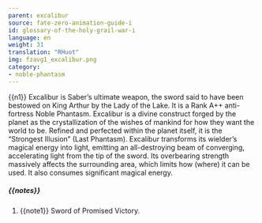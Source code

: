 ```yaml
---
parent: excalibur
source: fate-zero-animation-guide-i
id: glossary-of-the-holy-grail-war-i
language: en
weight: 31
translation: "RHuot"
img: fzavg1_excalibur.png
category:
- noble-phantasm
---
```


{{n1}}
Excalibur is Saber’s ultimate weapon, the sword said to have been bestowed on King Arthur by the Lady of the Lake. It is a Rank A++ anti-fortress Noble Phantasm. Excalibur is a divine construct forged by the planet as the crystallization of the wishes of mankind for how they want the world to be. Refined and perfected within the planet itself, it is the “Strongest Illusion” (Last Phantasm). Excalibur transforms its wielder’s magical energy into light, emitting an all-destroying beam of converging, accelerating light from the tip of the sword. Its overbearing strength massively affects the surrounding area, which limits how (where) it can be used. It also consumes significant magical energy.

##### {{notes}}

1. {{note1}} Sword of Promised Victory.
